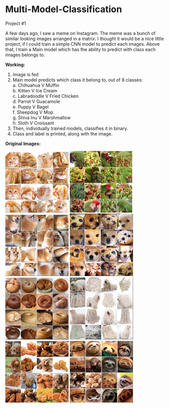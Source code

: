 # Multi-Model-Classification
Project #1

A few days ago, I saw a meme on Instagram. The meme was a bunch of similar looking images arranged in a matrix. I thought it would be a nice little project, if I could train a simple CNN model to predict each images.
Above that, I train a Main model which has the ability to predict with class each images belongs to.

<b>Working:</b> 
1. Image is fed
2. Main model predicts which class it belong to, out of 8 classes:<br>
  a. Chihuahua V Muffin<br>
  b. Kitten V Ice Cream<br>
  c. Labradoodle V Fried Chicken<br>
  d. Parrot V Guacamole<br>
  e. Puppy V Bagel<br>
  f. Sheepdog V Mop<br>
  g. Shiva Inu V Marshmallow<br>
  h. Sloth V Croissant<br>
3. Then, individually trained models, classifies it in binary.
4. Class and label is printed, along with the image.

<b>Original Images:</b>
<p float="left">
<img src="https://github.com/ArunJoseph19/Multi-Model-Classification/blob/master/Original%20Images/1%20(1).jpg" width=200px/>
<img src="https://github.com/ArunJoseph19/Multi-Model-Classification/blob/master/Original%20Images/1%20(2).jpg" width=200px/>
<img src="https://github.com/ArunJoseph19/Multi-Model-Classification/blob/master/Original%20Images/1%20(3).jpg" width=200px/>
<img src="https://github.com/ArunJoseph19/Multi-Model-Classification/blob/master/Original%20Images/1%20(4).jpg" width=200px/>
<img src="https://github.com/ArunJoseph19/Multi-Model-Classification/blob/master/Original%20Images/1%20(5).jpg" width=200px/>
<img src="https://github.com/ArunJoseph19/Multi-Model-Classification/blob/master/Original%20Images/1%20(6).jpg" width=200px/>
<img src="https://github.com/ArunJoseph19/Multi-Model-Classification/blob/master/Original%20Images/1%20(7).jpg" width=200px/>
<img src="https://github.com/ArunJoseph19/Multi-Model-Classification/blob/master/Original%20Images/1%20(8).jpg" width=200px/>
</p>
